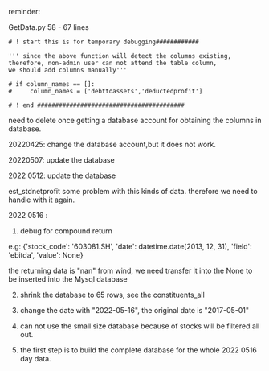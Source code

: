 reminder: 

GetData.py
58 - 67 lines

```
# ! start this is for temporary debugging############

''' since the above function will detect the columns existing, 
therefore, non-admin user can not attend the table column,
we should add columns manually'''

# if column_names == []:
#     column_names = ['debttoassets','deductedprofit']
    
# ! end #########################################
```

need to delete once getting a database account for obtaining the columns in database.

20220425:
change the database account,but it does not work.

20220507:
update the database

2022 0512: 
update the database

est_stdnetprofit some problem with this kinds of data. therefore we need to handle with it again.


2022 0516 :
1. debug for compound return

e.g:
{'stock_code': '603081.SH', 'date': datetime.date(2013, 12, 31), 'field': 'ebitda', 'value': None}

the returning data is "nan" from wind, we need transfer it into the None to be inserted into the Mysql database

2. shrink the database to 65 rows, see the constituents_all

3. change the date with "2022-05-16", the original date is "2017-05-01"

4. can not use the small size database because of stocks will be filtered all out.

5. the first step is to build the complete database for the whole 2022 0516 day data.
